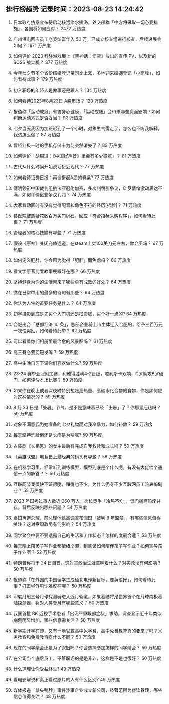 
## 排行榜趋势 记录时间：2023-08-23 14:24:42
  
  1. 日本政府执意宣布将启动核污染水排海，外交部称「中方将采取一切必要措施」，各国将如何应对？ 2472 万热度
    
  2. 广州供电回应员工老婆炫富年入 50 万，已成立核查组进行核查，后续进展会如何？ 1671 万热度
    
  3. 如何评价 2023 科隆游戏展上《黑神话：悟空》放出的宣传 PV，以及新的 BOSS 战实机？ 377 万热度
    
  4. 今年七夕节多个省份结婚登记量同比上涨，多地迎来婚姻登记「小高峰」，如何看待此事？ 179 万热度
    
  5. 初入职场的年轻人是做事还是跟人？ 134 万热度
    
  6. 如何看待2023年8月23日 A股市场？ 120 万热度
    
  7. 报道称「运动成瘾」有害身心健康，「运动成瘾」会带来哪些负面影响？如何判断运动方式是否妥当？ 92 万热度
    
  8. 七夕当天我因为加班迟到了一个小时，对象生气得走了，怎么也不听我解释。我该怎么做？ 87 万热度
    
  9. 曾经红极一时的手机存储卡为何突然消失了？ 83 万热度
    
  10. 如何评价「胡锡进：《中国好声音》里会有多少猫腻」？ 81 万热度
    
  11. 古代从什么时候开始说话接近现代？ 77 万热度
    
  12. 如何看待证券日报：再谈挺起A股的脊梁? 77 万热度
    
  13. 傅明领衔中国裁判组执法亚冠附加赛，多次判罚引争议，C 罗情绪激动表达不满，如何评价这些争议判罚？ 74 万热度
    
  14. 大家看动画时有没有觉得配音和角色不符的经历[捂脸]？ 71 万热度
    
  15. 县医院被质疑花数百万买门牌石，回应「符合招标采购程序」，如何看待此事？ 71 万热度
    
  16. 管理者的核心技能有哪些？ 71 万热度
    
  17. 假设《原神》关闭充值通道，在steam上卖100美刀元左右，你会买吗？ 67 万热度
    
  18. 如何定义肥胖，你会因为觉得「肥胖」而焦虑吗？ 66 万热度
    
  19. 看文学原著比看故事梗概好在哪？ 66 万热度
    
  20. 坚持健身为你的生活带来了哪些卓有成效的好处？ 64 万热度
    
  21. 你在日常中用的最多的诗句有那些？ 64 万热度
    
  22. 你认为人生的首要任务是什么？ 64 万热度
    
  23. 初学摄影到底是先买个入门机还是攒攒钱，买个好一点的? 64 万热度
    
  24. 合肥出台「总部经济 10 条」，总部企业将上市主体迁入合肥的，给予三百万元一次性奖励，如何看待此举？ 62 万热度
    
  25. 可以看看你们相册里最治愈的风景图吗？ 61 万热度
    
  26. 高三有必要剪短发吗？ 59 万热度
    
  27. 高中生晚自习下课你们喜欢做什么? 59 万热度
    
  28. 23-24 赛季亚冠附加赛，利雅得胜利4-2晋级，塔利斯卡双响，C罗助攻B罗破门，如何评价本场比赛？ 59 万热度
    
  29. 如果你在晚上或者深夜时特别想吃高热量、高碳水化合物的食物，你是如何应对这种情况的？ 59 万热度
    
  30. 8 月 23 日是「处暑」节气，是不是意味着已经「出暑」了？你那里还热吗？ 59 万热度
    
  31. 对象不满意我为她准备的七夕礼物而对我冷暴力，如何补救？ 59 万热度
    
  32. 每天坚持洗脸但还是长痘是为啥呢? 59 万热度
    
  33. 古装剧《长相思》的女主最后有完成自我救赎和成长吗？ 59 万热度
    
  34. 《英雄联盟》电竞史上最经典的镜头有哪些？ 59 万热度
    
  35. 在机器学习里，经常听到训练模型，模型到底是个什么呢，有没有大佬给个通俗一点的解答？？ 56 万热度
    
  36. 互联网节奏很快下班很晚，赚得也不少，为什么仍有不少互联网员工热衷搞副业？ 55 万热度
    
  37. 2023 年国考过审人数近 260 万人，岗位竞争「冷热不均」，低门槛高热度并存，背后反映出哪些问题？ 54 万热度
    
  38. 泰国再选总理，前总理他信高调宣布回国「被判 8 年监禁」，有哪些信息值得关注？这对泰国政局有何影响？ 54 万热度
    
  39. 同学聚会中要不要透露自己的生活和工作状态？怎样的度最合适？ 53 万热度
    
  40. 每天晚上陪孩子写作业都情绪崩溃，到底该如何陪伴孩子写作业？如何辅导孩子作业啊？ 52 万热度
    
  41. 特朗普称将于 24 日自首，这对其政治生涯意味着什么？对美政坛有何影响？ 50 万热度
    
  42. 报道称「在外国的中国留学生成缅北电诈新目标，要英语好」，如何看待此事？打击境外电诈难度在哪？ 50 万热度
    
  43. 印度月船三号月球探测器进入近月轨道，如果着陆将是世界首个在月球南极着陆探测器，将对人类登月有哪些意义？ 50 万热度
    
  44. 我国首批 RK 近视手术患者「出现严重眼部症状」求助，调查显示近十年类似病例明显增加，哪些信息需关注？ 50 万热度
    
  45. 新学期开学在即，又有一地官宣高中免学费，高中免费教育真的要来了吗？义务教育和免费教育有什么不同？ 50 万热度
    
  46. 现在的同学聚会还是为了叙旧吗？你会选择参加怎样的同学聚会？ 50 万热度
    
  47. 在公司当个底层员工，不管职场的是是非非，这样是不是也很好？ 50 万热度
    
  48. 什么道理让你受益终生? 49 万热度
    
  49. 看电影解说和真正看过原片的人有什么区别? 49 万热度
    
  50. 媒体报道「鼠头鸭脖」事件涉事企业成立新公司，经营范围为餐饮管理，哪些信息值得关注？ 48 万热度
    